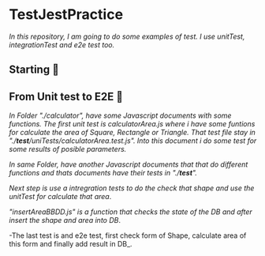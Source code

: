 # TestJestPractice
_In this repository, I am going to do some examples of test. I use unitTest, integrationTest and e2e test too._

## Starting 🚀
 
 ## From Unit test to E2E 🏁
_In Folder "./calculator", have some Javascript documents with some functions. The first unit test is calculatorArea.js where i have some funtions for calculate the area of 
Square, Rectangle or Triangle. That test file stay in "./__test__/uniTests/calculatorArea.test.js". Into this document i do some test for some results of posible parameters._

_In same Folder, have another Javascript documents that that do different functions and thats documents have their tests in "./__test__"._

_Next step is use a intregration tests to do the check that shape and use the unitTest for calculate that area_.

_"insertAreaBBDD.js" is a function that checks the state of the DB and after insert the shape and area into DB_.

-The last test is and e2e test, first check form of Shape, calculate area of this form and finally add result in DB_.
